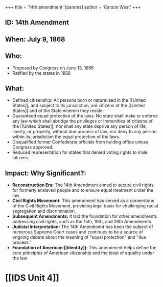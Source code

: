 +++
 title = '14th amendment'
[params]
	author = 'Carson West'
+++
## ID: 14th Amendment

## When:  July 9, 1868 

## Who: 
* Proposed by Congress on June 13, 1866
* Ratified by the states in 1868

## What:
* Defined citizenship: All persons born or naturalized in the [[United States]], and subject to its jurisdiction, are citizens of the [[United States]] and of the State wherein they reside.
* Guaranteed equal protection of the laws:  No state shall make or enforce any law which shall abridge the privileges or immunities of citizens of the [[United States]]; nor shall any state deprive any person of life, liberty, or property, without due process of law; nor deny to any person within its jurisdiction the equal protection of the laws.
* Disqualified former Confederate officials from holding office unless Congress approved.
* Reduced representation for states that denied voting rights to male citizens.

## Impact: Why Significant?:
* **Reconstruction Era:** The 14th Amendment aimed to secure civil rights for formerly enslaved people and to ensure equal treatment under the law. 
* **Civil Rights Movement:** This amendment has served as a cornerstone of the Civil Rights Movement, providing legal basis for challenging racial segregation and discrimination.
* **Subsequent Amendments:** It laid the foundation for other amendments addressing civil rights, such as the 15th, 19th, and 26th Amendments.
* **Judicial Interpretation:** The 14th Amendment has been the subject of numerous Supreme Court cases and continues to be a source of ongoing debate about the meaning of "equal protection" and "due process."
* **Foundation of American [[Identity]]:** This amendment helps define the core principles of American citizenship and the ideal of equality under the law. 

# [[IDS Unit 4]]